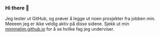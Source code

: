 ### Hi there 👋
Jeg tester ut GitHub, og prøver å legge ut noen prosjekter fra jobben min. Meeeen jeg er ikke veldig aktiv på disse sidene. Sjekk ut min [mimmelim.github.io](https://mimmelim.github.io/) for å se hvilke fag jeg underviser.

<!--
**mimmelim/mimmelim** is a ✨ _special_ ✨ repository because its `README.md` (this file) appears on your GitHub profile.

Here are some ideas to get you started:

- 🔭 I’m currently working on ...
- 🌱 I’m currently learning ...
- 👯 I’m looking to collaborate on ...
- 🤔 I’m looking for help with ...
- 💬 Ask me about ...
- 📫 How to reach me: ...
- 😄 Pronouns: ...
- ⚡ Fun fact: ...
-->
